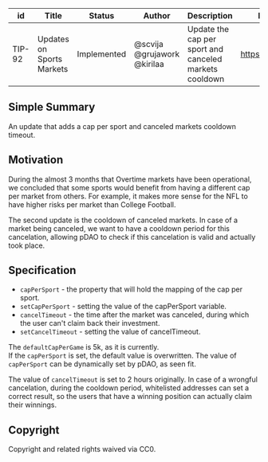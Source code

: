 
| id      | Title | Status | Author | Description | Discussions to | Created |
| ----------- | ----------- | ----------- | ----------- | ----------- | ----------- | ----------- |
| TIP-92 | Updates on Sports Markets | Implemented | @scvija @grujawork @kirilaa | Update the cap per sport and canceled markets cooldown  | https://discord.gg/thales | 2022-10-03

## Simple Summary

An update that adds a cap per sport and canceled markets cooldown timeout.

## Motivation  

During the almost 3 months that Overtime markets have been operational, we concluded that some sports would benefit from having a different cap per market from others. For example, it makes more sense for the NFL to have higher risks per market than College Football. 

The second update is the cooldown of canceled markets. In case of a market being canceled, we want to have a cooldown period for this cancelation, allowing pDAO to check if this cancelation is valid and actually took place. 

## Specification

  - `capPerSport` - the property that will hold the mapping of the cap per sport.  
  - `setCapPerSport` - setting the value of the capPerSport variable.  
  - `cancelTimeout` - the time after the market was canceled, during which the user can't claim back their investment.  
  - `setCancelTimeout` - setting the value of cancelTimeout.

  The `defaultCapPerGame` is 5k, as it is currently.  
  If the `capPerSport` is set, the default value is overwritten.
  The value of `capPerSport` can be dynamically set by pDAO, as seen fit.

  The value of `cancelTimeout` is set to 2 hours originally. In case of a wrongful cancelation, during the cooldown period, whitelisted addresses can set a correct result, so the users that have a winning position can actually claim their winnings.


## Copyright

Copyright and related rights waived via CC0.
